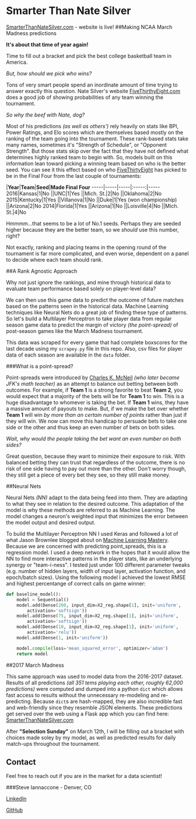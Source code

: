 Smarter Than Nate Silver
========================
[SmarterThanNateSilver.com](http://smarterthannatesilver.com:8080) - website is live!
##Making NCAA March Madness predictions

**It's about that time of year again!**

Time to fill out a bracket and pick the best college basketball team in America.

_But, how should we pick who wins?_

Tons of very smart people spend an inordinate amount of time trying to answer exactly this question. Nate Silver's website [FiveThirthyEight.com](https://fivethirtyeight.com/sports/) does a good job of showing probabilities of any team winning the tournament.

_So why the beef with Nate, dog?_

Most of his predictions _(as well as others')_ rely heavily on stats like BPI, Power Ratings, and Elo scores which are themselves based mostly on the ranking of the team going into the tournament. These rank-based stats take many names, sometimes it's "Strength of Schedule", or "Opponent Strength". But those stats skip over the fact that they have not defined what determines highly ranked team to begin with. So, models built on this information lean toward picking a winning team based on who is the better seed. You can see it this effect based on who [FiveThirtyEight](https://fivethirtyeight.com/sports/) has picked to be in the Final Four from the last couple of tournaments:

|**Year**|**Team**|**Seed**|**Made Final Four**
-----|-----|-----|:-----:|-----
2016|Kansas|1|No
||UNC|1|Yes
||Mich. St.|2|No
||Oklahoma|2|No
2015|Kentucky|1|Yes
||Villanova|1|No
||Duke|1|Yes (won championship)
||Arizona|2|No
2014|Florida|1|Yes
||Arizona|1|No
||Loisville|4|No
||Mich. St.|4|No


Hmmmm...that seems to be a lot of No.1 seeds. Perhaps they are seeded higher because they are the better team, so we _should_ use this number, right?

Not exactly, ranking and placing teams in the opening round of the tournament is far more complicated, and even worse, dependent on a panel to decide where each team should rank.

##A Rank Agnostic Approach

Why not just ignore the rankings, and mine through historical data to evaluate team performance based solely on player-level data?

We can then use this game data to predict the outcome of future matches based on the patterns seen in the historical data. Machine Learning techniques like Neural Nets do a great job of finding these type of patterns. So let's build a Multilayer Perceptron to take player data from regular season game data to predict the margin of victory _(the point-spread)_ of post-season games like the March Madness tournament.

This data was scraped for every game that had complete boxscores for the last decade using my `scrapey.py` file in this repo. Also, csv files for player data of each season are available in the `data` folder.

###What is a point-spread?

Point-spreads were introduced by [Charles K. McNeil](https://en.wikipedia.org/wiki/Charles_K._McNeil) _(who later became JFK's math teacher)_ as an attempt to balance out betting between both outcomes. For example, if **Team 1** is a strong favorite to beat **Team 2**, you would expect that a majority of the bets will be for **Team 1** to win. This is a huge disadvantage to whomever is taking the bet. If **Team 1** wins, they have a massive amount of payouts to make. But, if we make the bet over whether **Team 1** will win _by more than an certain number of points_ rather than just if they will win. We now can move this handicap to persuade bets to take one side or the other and thus keep an even number of bets on both sides.

_Wait, why would the people taking the bet want an even number on both sides?_

Great question, because they want to minimize their exposure to risk. With balanced betting they can trust that regardless of the outcome, there is no risk of one side having to pay out more than the other. Don't worry though, they still get a piece of every bet they see, so they still make money.

##Neural Nets

Neural Nets _(NN)_ adapt to the data being feed into them. They are adapting to what they see in relation to the desired outcome. This adaptation of the model is why these methods are referred to as Machine Learning. The model changes a neuron's weighted input that minimizes the error between the model output and desired output.

To build the Multilayer Perceptron NN I used Keras and followed a lot of what Jason Brownlee blogged about on [Machine Learning Mastery](http://machinelearningmastery.com/regression-tutorial-keras-deep-learning-library-python/). Because we are concerned with predicting point_spreads, this is a regression model. I used a deep network in the hopes that it would allow the NN to find more interactive patterns in the player stats, like an underlying synergy or "team-i-ness". I tested just under 100 different parameter tweaks (e.g. number of hidden layers, width of input layer, activation function, and epoch/batch sizes). Using the following model I achieved the lowest RMSE and highest percentange of correct calls on game winner:

```python
def baseline_model():
    model = Sequential()
    model.add(Dense(200, input_dim=X2_reg.shape[1], init='uniform',
        activation='softsign'))
    model.add(Dense(75, input_dim=X2_reg.shape[1], init='uniform',
        activation='softsign'))
    model.add(Dense(10, input_dim=X2_reg.shape[1], init='uniform',
        activation='relu'))
    model.add(Dense(1, init='uniform'))

    model.compile(loss='mean_squared_error', optimizer='adam')
    return model
```


##2017 March Madness

This same approach was used to model data from the 2016-2017 dataset. Results of all predictions _(all 351 tems playing each other, roughly 62,000 predictions)_ were computed and dumped into a python `dict` which allows fast access to results without the unnecessary re-modeling and re-predicting. Because `dict`s are hash-mapped, they are also incredible fast and web-friendly since they resemble JSON elements. These predictions get served over the web using a Flask app which you can find here: [SmarterThanNateSilver.com](http://smarterthannatesilver.com:8080)

After **"Selection Sunday"** on March 12th, I will be filling out a bracket with choices made soley by my model, as well as predicted results for daily match-ups throughout the tournament.


Contact
-------

Feel free to reach out if you are in the market for a data scientist!

###Steve Iannaccone - Denver, CO

[LinkedIn](https://www.linkedin.com/in/steve-iannaccone/)

[GitHub](https://github.com/whsky)
